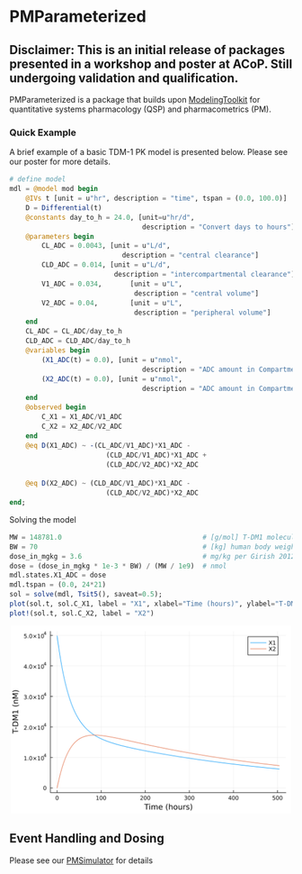 # PMParameterized

## Disclaimer: This is an initial release of packages presented in a workshop and poster at ACoP. Still undergoing validation and qualification. 

PMParameterized is a package that builds upon [ModelingToolkit](https://docs.sciml.ai/ModelingToolkit/stable/) for quantitative systems pharmacology (QSP) and pharmacometrics (PM). 


### Quick Example
A brief example of a basic TDM-1 PK model is presented below. Please see our poster for more details.

```julia
# define model
mdl = @model mod begin
    @IVs t [unit = u"hr", description = "time", tspan = (0.0, 100.0)]
    D = Differential(t)
    @constants day_to_h = 24.0, [unit=u"hr/d", 
                                 description = "Convert days to hours"]
    @parameters begin 
        CL_ADC = 0.0043, [unit = u"L/d", 
                            description = "central clearance"]
        CLD_ADC = 0.014, [unit = u"L/d", 
                          description = "intercompartmental clearance"]
        V1_ADC = 0.034,       [unit = u"L", 
                               description = "central volume"]
        V2_ADC = 0.04,        [unit = u"L", 
                               description = "peripheral volume"]
    end
    CL_ADC = CL_ADC/day_to_h
    CLD_ADC = CLD_ADC/day_to_h
    @variables begin
        (X1_ADC(t) = 0.0), [unit = u"nmol", 
                                 description = "ADC amount in Compartment 1"]
        (X2_ADC(t) = 0.0), [unit = u"nmol", 
                                 description = "ADC amount in Compartment 2"]
    end
    @observed begin
        C_X1 = X1_ADC/V1_ADC
        C_X2 = X2_ADC/V2_ADC
    end
    @eq D(X1_ADC) ~ -(CL_ADC/V1_ADC)*X1_ADC - 
                        (CLD_ADC/V1_ADC)*X1_ADC + 
                        (CLD_ADC/V2_ADC)*X2_ADC
                        
    @eq D(X2_ADC) ~ (CLD_ADC/V1_ADC)*X1_ADC - 
                        (CLD_ADC/V2_ADC)*X2_ADC
end;
```

Solving the model

```julia
MW = 148781.0                                   # [g/mol] T-DM1 molecular weight (Scheuher et al 2022)
BW = 70                                         # [kg] human body weight
dose_in_mgkg = 3.6                              # mg/kg per Girish 2012 data
dose = (dose_in_mgkg * 1e-3 * BW) / (MW / 1e9)  # nmol
mdl.states.X1_ADC = dose
mdl.tspan = (0.0, 24*21)
sol = solve(mdl, Tsit5(), saveat=0.5);
plot(sol.t, sol.C_X1, label = "X1", xlabel="Time (hours)", ylabel="T-DM1 (nM)", dpi=600)
plot!(sol.t, sol.C_X2, label = "X2")
```
<p align="center">
<img src='images/tdm11.png' width='500'>
</p>


## Event Handling and Dosing
Please see our [PMSimulator](www.github.com/metrumresearchgroup/PMSimulator.jl) for details
